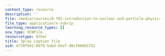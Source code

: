 ```yaml
---
content_type: resource
description: ''
file: /media/courses/8-701-introduction-to-nuclear-and-particle-physics-fall-2020/e770f94209795abd94afd8cf066b5752_JSlXpd9zm6Q.vtt
file_type: application/x-subrip
learning_resource_types: []
ocw_type: OCWFile
resourcetype: Other
title: 3play caption file
uid: e770f942-0979-5abd-94af-d8cf066b5752
---
```

